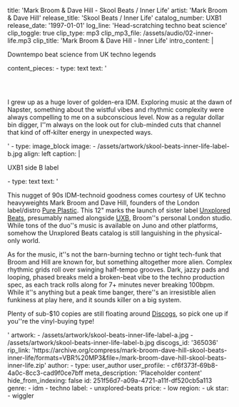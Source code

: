 title: 'Mark Broom & Dave Hill - Skool Beats / Inner Life'
artist: 'Mark Broom & Dave Hill'
release_title: 'Skool Beats / Inner Life'
catalog_number: UXB1
release_date: '1997-01-01'
log_line: 'Head-scratching techno beat science'
clip_toggle: true
clip_type: mp3
clip_mp3_file: /assets/audio/02-inner-life.mp3
clip_title: 'Mark Broom & Dave Hill - Inner Life'
intro_content: |
  <p>Downtempo beat science from UK techno legends
  </p>
content_pieces:
  -
    type: text
    text: '<h3><br></h3><p>I grew up as a huge lover of golden-era IDM. Exploring music at the dawn of Napster, something about the wistful vibes and rhythmic complexity were always compelling to me on a subconscious level. Now as a regular dollar bin digger, I''m always on the look out for club-minded cuts that channel that kind of off-kilter energy in unexpected ways. </p>'
  -
    type: image_block
    image:
      - /assets/artwork/skool-beats-inner-life-label-b.jpg
    align: left
    caption: |
      <p>UXB1 side B label
      </p>
  -
    type: text
    text: '<p>This nugget of 90s IDM-technoid goodness comes courtesy of UK techno heavyweights Mark Broom and Dave Hill, founders of the London label/distro <a href="https://www.discogs.com/label/1481-Pure-Plastic">Pure Plastic</a>. This 12" marks the launch of sister label <a href="https://www.discogs.com/label/4587-Unxplored-Beats">Unxplored Beats</a>, presumably named alongside <a href="https://www.discogs.com/label/315293-UXB-Studios">UXB</a>, Broom''s personal London studio. While tons of the duo''s music is available on Juno and other platforms, somehow the Unxplored Beats catalog is still languishing in the physical-only world.&nbsp;<br></p><p>As for the music, it''s not the barn-burning techno or tight tech-funk that Broom and Hill are known for, but something altogether more alien. Complex rhythmic grids roll over swinging half-tempo grooves. Dark, jazzy pads and looping, phased breaks meld a broken-beat vibe to the techno production spec, as each track rolls along for 7+ minutes never breaking 100bpm. While it''s anything but a peak time banger, there''s an irresistible alien funkiness at play here, and it sounds killer on a big system.&nbsp;&nbsp;</p><p>Plenty of sub-$10 copies are still floating around <a href="https://www.discogs.com/sell/release/365036">Discogs</a>, so pick one up if you''re the vinyl-buying type!</p>'
artwork:
  - /assets/artwork/skool-beats-inner-life-label-a.jpg
  - /assets/artwork/skool-beats-inner-life-label-b.jpg
discogs_id: '365036'
rip_link: 'https://archive.org/compress/mark-broom-dave-hill-skool-beats-inner-life/formats=VBR%20MP3&file=/mark-broom-dave-hill-skool-beats-inner-life.zip'
author:
  -
    type: user_author
    user_profile:
      - cf6f373f-69b8-4a0c-8cc3-cad9f0ce7bff
meta_description: 'Placeholder content'
hide_from_indexing: false
id: 251f56d7-a09a-4721-a11f-df520cb5a113
genre:
  - idm
  - techno
label:
  - unxplored-beats
price:
  - low
region:
  - uk
star:
  - wiggler
